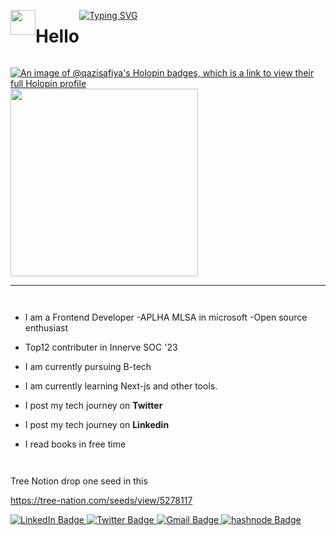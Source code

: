 
<div style="display:flex">

<img src="https://media.giphy.com/media/AOXNxxIJuBQdNTBblp/giphy.gif"  width="40" flex></img> <h1>Hello</h1>

  <a href="https://git.io/typing-svg"><img src="https://readme-typing-svg.demolab.com?font=Fira+Code&weight=6000&size=28&duration=5304&pause=1000&color36BCF7FF&background=FFD22800&center=true&vCenter=true&width=850&lines=Hello,+I'm+Safiya Siddiqui,+Welcome+to+My+Profile!+;I+am+a+Frontend+Developer+;Self+learner ;Open-source+contributer" alt="Typing SVG" /></a>
</div>




[![An image of @qazisafiya's Holopin badges, which is a link to view their full Holopin profile](https://holopin.me/qazisafiya)](https://holopin.io/@qazisafiya)
<img src="https://github.com/QaziSafiya/QaziSafiya/assets/143307549/e57d1c88-a139-451d-812c-bbdf402a6821"  width="300"></img>



---

<div style="display:flex">
  
- I am a Frontend Developer
-APLHA MLSA in microsoft
-Open source enthusiast
- Top12 contributer in Innerve SOC '23
 
- I am currently pursuing B-tech

- I am currently learning Next-js and other  tools.

- I post my tech journey on **Twitter**
-  I post my tech journey on **Linkedin**

- I read books in free time



</div>


Tree Notion drop one seed in this

https://tree-nation.com/seeds/view/5278117



<div id="badges">
    <a href="https://www.linkedin.com/in/safiya-siddiqui-566009214/overlay/contact-info/">
    <img src="https://img.shields.io/badge/LinkedIn-blue?style=for-the-badge&logo=linkedin&logoColor=white" alt="LinkedIn Badge"/>
    </a>
    <a href="https://twitter.com/Safiya85395?t=IcmO6CIUFb-vjcIDL3P5IQ&s=09">
    <img src="https://img.shields.io/badge/Twitter-blue?style=for-the-badge&logo=Twitter&logoColor=white" alt="Twitter Badge"/>
    </a>
    <a href="https://mail.google.com/mail/u/0/?fs=1&tf=cm&to=siddiquisafiya69@gmail.com">
    <img src="https://img.shields.io/badge/Gmail-D14836?style=for-the-badge&logo=gmail&logoColor=white" alt="Gmail Badge"/>
    </a>
   <a href="https://hashnode.com/@Safiya">
    <img src="https://img.shields.io/badge/Hashnode-D14836?style=for-the-badge&logo=hashnode&logoColor=white" alt="hashnode Badge"/>
    </a>
</div>

